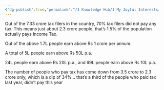 ```yaml
---
{"dg-publish":true,"permalink":"/1 Knowledge Hub/1 My Joyful Interests/Indian Economy and Projects/Tax Payers 2022-23/","noteIcon":""}
---
```


Out of the 7.33 crore tax filers in the country, 70% tax filers did not pay any tax. This means just about 2.3 crore people, that’s 1.5% of the population actually pays Income Tax.  
  
Out of the above 1.7L people earn above Rs 1 crore per annum.  
  
A total of 5L people earn above Rs 50L p.a.  
  
24L people earn above Rs 20L p.a., and 69L people earn above Rs 10L p.a.  
  
The number of people who pay tax has come down from 3.5 crore to 2.3 crore only, which is a dip of 34%... that’s a third of the people who paid tax last year, didn’t pay this year